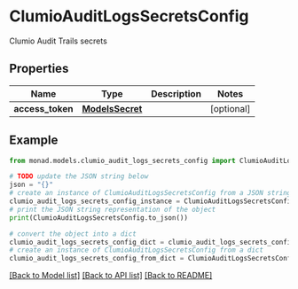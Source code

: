 # ClumioAuditLogsSecretsConfig

Clumio Audit Trails secrets

## Properties

Name | Type | Description | Notes
------------ | ------------- | ------------- | -------------
**access_token** | [**ModelsSecret**](ModelsSecret.md) |  | [optional] 

## Example

```python
from monad.models.clumio_audit_logs_secrets_config import ClumioAuditLogsSecretsConfig

# TODO update the JSON string below
json = "{}"
# create an instance of ClumioAuditLogsSecretsConfig from a JSON string
clumio_audit_logs_secrets_config_instance = ClumioAuditLogsSecretsConfig.from_json(json)
# print the JSON string representation of the object
print(ClumioAuditLogsSecretsConfig.to_json())

# convert the object into a dict
clumio_audit_logs_secrets_config_dict = clumio_audit_logs_secrets_config_instance.to_dict()
# create an instance of ClumioAuditLogsSecretsConfig from a dict
clumio_audit_logs_secrets_config_from_dict = ClumioAuditLogsSecretsConfig.from_dict(clumio_audit_logs_secrets_config_dict)
```
[[Back to Model list]](../README.md#documentation-for-models) [[Back to API list]](../README.md#documentation-for-api-endpoints) [[Back to README]](../README.md)


